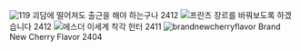 ![119](https://github.com/user-attachments/assets/5178cde7-9659-4373-aa2f-25c5c424c8ed) 괴담에 떨어져도 출근을 해야 하는구나 2412
![프란츠](https://github.com/user-attachments/assets/d94ab934-628b-4968-aa66-acd32753f964) 장르를 바꿔보도록 하겠습니다 2412
![에스더](https://github.com/user-attachments/assets/b4a5db41-33de-4c37-b188-d83920cc5343) 이세계 착각 헌터 2411
![brandnewcherryflavor](https://github.com/user-attachments/assets/2a2702a4-8c46-4d47-9618-2c474a3ee332) Brand New Cherry Flavor 2404
